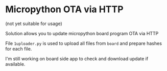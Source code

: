 # Micropython OTA via HTTP
(not yet suitable for usage)

Solution allows you to update micropython board program OTA via HTTP

File `1uploader.py` is used to upload all files from `board` and prepare hashes for each file.

I'm still working on board side app to check and download update if available.


